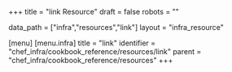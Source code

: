 +++
title = "link Resource"
draft = false
robots = ""

data_path = ["infra","resources","link"]
layout = "infra_resource"


[menu]
  [menu.infra]
    title = "link"
    identifier = "chef_infra/cookbook_reference/resources/link"
    parent = "chef_infra/cookbook_reference/resources"
+++

<!-- The contents of this page are automatically generated from the link.yaml file in the data directory. -->
<!-- To suggest a change, edit the https://github.com/chef/chef/blob/master/lib/chef/resource/link.rb file
      and submit a pull request to the https://github.com/chef/chef repository. -->
